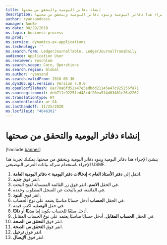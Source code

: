 ```yaml
---
title: إنشاء دفاتر اليومية والتحقق من صحتها
description: ينشئ الإجراء هذا دفاتر اليومية وبنود دفاتر اليومية ويتحقق من صحتها.
author: ryansandness
manager: AnnBe
ms.date: 08/29/2018
ms.topic: business-process
ms.prod: ''
ms.service: dynamics-ax-applications
ms.technology: ''
ms.search.form: LedgerJournalTable, LedgerJournalTransDaily
audience: Application User
ms.reviewer: roschlom
ms.search.scope: Core, Operations
ms.search.region: Global
ms.author: ryansand
ms.search.validFrom: 2016-06-30
ms.dyn365.ops.version: Version 7.0.0
ms.openlocfilehash: 8ac70a6fd52a47e5edbdd21145a47c925256fa71
ms.sourcegitcommit: deb711c92251ed48cdf20ea514d03461c26a2262
ms.translationtype: HT
ms.contentlocale: ar-SA
ms.lasthandoff: 11/25/2020
ms.locfileid: "4646301"
---
```

# <a name="create-and-validate-journals"></a>إنشاء دفاتر اليومية والتحقق من صحتها

[!include [banner](../../includes/banner.md)]

ينشئ الإجراء هذا دفاتر اليومية وبنود دفاتر اليومية ويتحقق من صحتها. يمكنك تجربة هذا الإجراء باستخدام شركة بيانات العرض التوضيحي USMF.  

1. انتقل إلى **دفتر الأستاذ العام > إدخالات دفتر اليومية > دفاتر اليومية العامة**‬.
2. انقر فوق **جديد**.
3. في الحقل **الاسم**، انقر فوق زر القائمة المنسدلة لفتح البحث.
4. في القائمة، قم بالبحث عن السجل المطلوب وحدده.
5. انقر فوق **البنود**.
6. في الحقل **الحساب** أدخل حسابًا مناسبًا يعتمد على نوع الحساب.
7. في حقل **الوصف**، اكتب قيمة.
8. أدخل مبلغًا للحساب يكون إما **مدينًا** أو **دائنًا**. 
9. في الحقل **الحساب المقابل**، أدخل حسابًا مناسبًا يعتمد على نوع الحساب المقابل.
10. انقر فوق **التحقق من الصحة**.
11. انقر فوق **التحقق من الصحة**.
12. انقر فوق **ترحيل**.
13. انقر فوق **الإيصال**.

